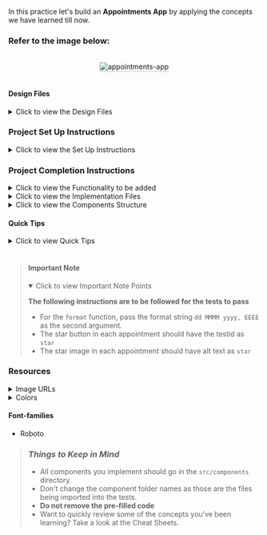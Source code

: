 In this practice let's build an **Appointments App** by applying the concepts we have learned till now.

### Refer to the image below:

<br/>
<div style="text-align: center;">
    <img src="https://assets.ccbp.in/frontend/content/react-js/appointments-app-output.gif" alt="appointments-app" style="max-width:70%;box-shadow:0 2.8px 2.2px rgba(0, 0, 0, 0.12)">
</div>
<br/>

#### Design Files

<details>
<summary>Click to view the Design Files</summary>

- [Extra Small (Size < 576px) and Small (Size >= 576px)](https://assets.ccbp.in/frontend/content/react-js/appointments-app-sm-output.png)
- [Medium (Size >= 768px), Large (Size >= 992px) and Extra Large (Size >= 1200px)](https://assets.ccbp.in/frontend/content/react-js/appointments-app-lg-output.png)

</details>

### Project Set Up Instructions

<details>
<summary>Click to view the Set Up Instructions</summary>

- Download dependencies by running `npm install`
- Start up the app using `npm start`
</details>

### Project Completion Instructions

<details>
<summary>Click to view the Functionality to be added</summary>

#### Add Functionality

The app must have the following functionalities

- Initially, the list of appointments should be empty and the title input and date input should be empty.
- When non-empty values are provided for title and date and the **Add** button is clicked,
  - A new appointment should be added to the list of appointments.
  - The value inside the input elements for title and date should be updated to their initial values.
- When the **Star** on an appointment is clicked, the appointment should be starred.
- The status of the **Starred** filter is updated by clicking on it.
- When the **Starred** filter is active, all the starred appointments should be filtered and displayed.
- When the **Starred** filter is inactive, the list of all appointments should be displayed.
</details>

<details>
<summary>Click to view the Implementation Files</summary>

- Your task is to complete the implementation of
  - `src/components/Appointments/index.js`
  - `src/components/Appointments/index.css`
  - `src/components/AppointmentItem/index.js`
  - `src/components/AppointmentItem/index.css`

</details>

<details>
<summary>Click to view the Components Structure</summary>

#### Components Structure

<br/>
<div style="text-align: center;">
    <img src="https://assets.ccbp.in/frontend/content/react-js/appointments-app-component-breakdown-structure.png" alt="component structure" style="max-width:100%;box-shadow:0 2.8px 2.2px rgba(0, 0, 0, 0.12)">
</div>
<br/>

</details>

#### Quick Tips

<details>
<summary>Click to view Quick Tips</summary>

- The HTML input element with the type `date` is designed for the user to select the date from a date picker.

```jsx
<input type="date" />
```

- The `format` function in the date-fns package can be used to get the formatted date string in the given format.

```js
import {format} from 'date-fns'

console.log(format(new Date(2021, 19, 07), 'dd MMMM yyyy, EEEE')) // '19 July 2021, Monday'
```

</details>
<br/>

> #### Important Note
>
> <details open>
> <summary>Click to view Important Note Points</summary>
>
> **The following instructions are to be followed for the tests to pass**
>
> - For the `format` function, pass the format string `dd MMMM yyyy, EEEE` as the second argument.
> - The star button in each appointment should have the testid as `star`
> - The star image in each appointment should have alt text as `star`
>
> </details>

### Resources

<details>
<summary>Image URLs</summary>

#### Images

- [https://assets.ccbp.in/frontend/react-js/appointments-app/appointments-img.png](https://assets.ccbp.in/frontend/react-js/appointments-app/appointments-img.png) alt should be **appointments**
- [https://assets.ccbp.in/frontend/react-js/appointments-app/star-img.png](https://assets.ccbp.in/frontend/react-js/appointments-app/star-img.png)
- [https://assets.ccbp.in/frontend/react-js/appointments-app/filled-star-img.png](https://assets.ccbp.in/frontend/react-js/appointments-app/filled-star-img.png)

</details>

<details>
<summary>Colors</summary>

#### Colors

<div style="background-color: #9796f0; width: 150px; padding: 10px; color: black">Hex: #9796f0</div>
<div style="background-color: #fbc7d4; width: 150px; padding: 10px; color: black">Hex: #fbc7d4</div>
<div style="background-color: #ffffff; width: 150px; padding: 10px; color: black">Hex: #ffffff</div>
<div style="background-color: #171f46; width: 150px; padding: 10px; color: black">Hex: #171f46</div>
<div style="background-color: #8b5cf6; width: 150px; padding: 10px; color: black">Hex: #8b5cf6</div>
<div style="background-color: #b5b7c4; width: 150px; padding: 10px; color: black">Hex: #b5b7c4</div>
<div style="background-color: #9897f0; width: 150px; padding: 10px; color: black">Hex: #9897f0</div>

<br/>
</details>

#### Font-families

- Roboto

> ### _Things to Keep in Mind_
>
> - All components you implement should go in the `src/components` directory.
> - Don't change the component folder names as those are the files being imported into the tests.
> - **Do not remove the pre-filled code**
> - Want to quickly review some of the concepts you’ve been learning? Take a look at the Cheat Sheets.
